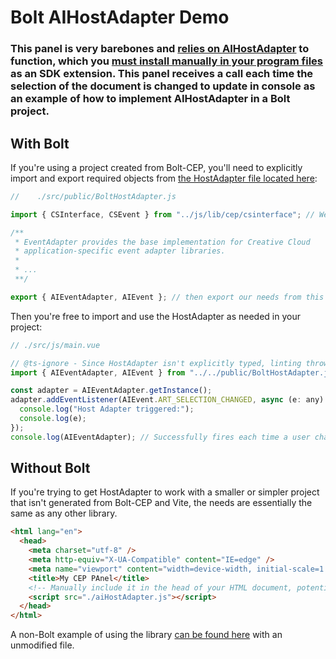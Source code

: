 # Bolt AIHostAdapter Demo

### This panel is very barebones and [relies on AIHostAdapter](https://github.com/Adobe-CEP/CEP-Resources/tree/master/CEP_11.x/AIHostAdapter) to function, which you [must install manually in your program files](https://community.adobe.com/t5/illustrator-discussions/aihostadapter-plugin-windows-install/td-p/12727345) as an SDK extension. This panel receives a call each time the selection of the document is changed to update in console as an example of how to implement AIHostAdapter in a Bolt project.

## With Bolt

If you're using a project created from Bolt-CEP, you'll need to explicitly import and export required objects from [the HostAdapter file located here](./src/public/BoltHostAdapter.js):

```js
//    ./src/public/BoltHostAdapter.js

import { CSInterface, CSEvent } from "../js/lib/cep/csinterface"; // We need to pull CSInterface from Bolt first

/**
 * EventAdapter provides the base implementation for Creative Cloud
 * application-specific event adapter libraries.
 *
 * ...
 **/

export { AIEventAdapter, AIEvent }; // then export our needs from this file
```

Then you're free to import and use the HostAdapter as needed in your project:

```js
// ./src/js/main.vue

// @ts-ignore - Since HostAdapter isn't explicitly typed, linting throws an error we'll ignore
import { AIEventAdapter, AIEvent } from "../../public/BoltHostAdapter.js";

const adapter = AIEventAdapter.getInstance();
adapter.addEventListener(AIEvent.ART_SELECTION_CHANGED, async (e: any) => {
  console.log("Host Adapter triggered:");
  console.log(e);
});
console.log(AIEventAdapter); // Successfully fires each time a user changes selection in app (even empty so includes any click on canvas, really)
```

## Without Bolt

If you're trying to get HostAdapter to work with a smaller or simpler project that isn't generated from Bolt-CEP and Vite, the needs are essentially the same as any other library.

```html
<html lang="en">
  <head>
    <meta charset="utf-8" />
    <meta http-equiv="X-UA-Compatible" content="IE=edge" />
    <meta name="viewport" content="width=device-width, initial-scale=1.0" />
    <title>My CEP PAnel</title>
    <!-- Manually include it in the head of your HTML document, potentially after loading CSInterface.js -->
    <script src="./aiHostAdapter.js"></script>
  </head>
</html>
```

A non-Bolt example of using the library [can be found here](https://github.com/Inventsable/Simple-resolution-panel/blob/master/public/aiHostAdapter.js) with an unmodified file.
